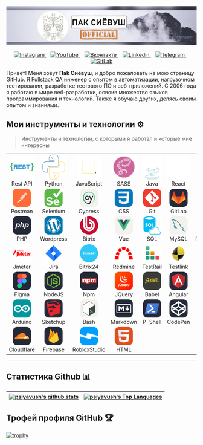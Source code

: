 
<img src="/src/sievush.png" alt="Hi there! I'm Sievush Pak" title="Hi there! I'm Sievush Pak"/>
<p align="center">
    <a href="https://www.instagram.com/seva_krot/">
        <img src="https://img.shields.io/badge/Instagram-%23E4405F.svg?style=for-the-badge&logo=Instagram&logoColor=white" alt="Instagram" />
    </a>&nbsp;&nbsp;
    <a href="#">
        <img src="https://img.shields.io/badge/YouTube-FF0000?style=for-the-badge&logo=youtube&logoColor=white" alt="YouTube" />
    </a>&nbsp;&nbsp;
    <a href="https://vk.com/pak_s">
        <img src="https://img.shields.io/badge/Вконтакте-%231DA1F2.svg?style=for-the-badge&logo=vk&logoColor=white" alt="Вконтакте" />
    </a>&nbsp;&nbsp;
    <a href="#">
        <img src="https://img.shields.io/badge/Linkedin-%231DA1F2.svg?style=for-the-badge&logo=Linkedin&logoColor=white" alt="Linkedin" />
    </a>&nbsp;&nbsp;
    <a href="https://t.me/Semen12345">
        <img src="https://img.shields.io/badge/telegram-2CA5E0?style=for-the-badge&logo=telegram&logoColor=white" alt="Telegram" />
    </a>&nbsp;&nbsp;
    <a href="https://gitlab.com/last-dragon">
        <img src="https://img.shields.io/badge/gitlab-330F63?style=for-the-badge&logo=gitlab&logoColor=white" alt="GitLab" />
    </a>
</p>

Привет! Меня зовут **Пak Cиёвyш**, и добро пожаловать на мою страницу GitHub. Я Fullstack QA инженер с опытом в автоматизации, нагрузочном тестировании, разработке тестового ПО и веб-приложений. С 2006 года я работаю в мире веб-разработки, освоив множество языков программирования и технологий. Также я обучаю других, делясь своим опытом и знаниями.

## Мои инструменты и технологии ⚙️

> Инструменты и технологии, с которыми я работал и которые мне интересны

<table align="center" style="width: 100%; table-layout: fixed;">
  <tr>
    <td align="center">
        <img src="/src/icons/restapi-icon.svg" width="65" height="65" alt="Rest API" />
        <br>Rest API
    </td>
    <td align="center">
        <img src="/src/icons/python-icon.svg" width="65" height="65" alt="Python" />
        <br>Python
    </td>
    <td align="center">
        <img src="/src/icons/js-icon.svg" width="65" height="65" alt="JavaScript" />
        <br>JavaScript
    </td>
    <td align="center">
        <img src="/src/icons/sass-icon.svg" width="65" height="65" alt="SASS" />
        <br>SASS
    </td>
    <td align="center">
        <img src="/src/icons/java-icon.svg" width="65" height="65" alt="Java" />
        <br>Java
    </td>
    <td align="center">
        <img src="/src/icons/react-icon.svg" width="65" height="65" alt="React" />
        <br>React
    </td>
    <td align="center">
        <img src="/src/icons/docker-icon.svg" width="65" height="65" alt="Docker" />
        <br>Docker
    </td>
  </tr>
  <tr>
    <td align="center">
        <img src="/src/icons/Postman.svg" width="48" height="48" alt="Postman" />
        <br>Postman
    </td>
    <td align="center">
        <img src="/src/icons/Selenium.svg" width="48" height="48" alt="Selenium" />
        <br>Selenium
    </td>
    <td align="center">
        <img src="/src/icons/Cypress-Light.svg" width="48" height="48" alt="Cypress" />
        <br>Cypress
    </td>
    <td align="center">
        <img src="/src/icons/CSS.svg" width="48" height="48" alt="CSS" />
        <br>CSS
    </td>
    <td align="center">
        <img src="/src/icons/Git.svg" width="48" height="48" alt="Git" />
        <br>Git
    </td>
    <td align="center">
        <img src="/src/icons/GitLab-Dark.svg" width="48" height="48" alt="GitLab" />
        <br>GitLab
    </td>
    <td align="center">
        <img src="/src/icons/Github-Dark.svg" width="48" height="48" alt="Github" />
        <br>Github
    </td>
  </tr>
  <tr>
    <td align="center">
        <img src="/src/icons/PHP-Dark.svg" width="48" height="48" alt="PHP" />
        <br>PHP
    </td>
    <td align="center">
        <img src="/src/icons/Wordpress.svg" width="48" height="48" alt="Wordpress" />
        <br>Wordpress
    </td>
    <td align="center">
        <img src="/src/icons/bitrix.svg" width="48" height="48" alt="Bitrix" />
        <br>Bitrix
    </td>
    <td align="center">
        <img src="/src/icons/VueJS-Light.svg" width="48" height="48" alt="Vue" />
        <br>Vue
    </td>
    <td align="center">
        <img src="/src/icons/sql.svg" width="48" height="48" alt="sql" />
        <br>SQL
    </td>
    <td align="center">
        <img src="/src/icons/MySQL-Light.svg" width="48" height="48" alt="MySQL" />
        <br>MySQL
    </td>
    <td align="center">
        <img src="/src/icons/PostgreSQL-Light.svg" width="48" height="48" alt="PostgreSQL" />
        <br>PostgreSQL
    </td>
  </tr>
    <tr>
    <td align="center">
        <img src="/src/icons/apachejmeter-red.svg" width="48" height="48" alt="jmeter" />
        <br>Jmeter
    </td>
    <td align="center">
        <img src="/src/icons/jira.svg" width="48" height="48" alt="jira" />
        <br>Jira
    </td>
    <td align="center">
        <img src="/src/icons/bitrix24.svg" width="48" height="48" alt="bitrix24" />
        <br>Bitrix24
    </td>
    <td align="center">
        <img src="/src/icons/redmine-red.svg" width="48" height="48" alt="redmine" />
        <br>Redmine
    </td>
    <td align="center">
        <img src="/src/icons/Testrail.svg" width="48" height="48" alt="TestRail" />
        <br>TestRail
    </td>
    <td align="center">
        <img src="/src/icons/testlink.svg" width="48" height="48" alt="testlink" />
        <br>Testlink
    </td>
    <td align="center">
        <img src="/src/icons/qase.svg" width="48" height="48" alt="qase" />
        <br>QASE
    </td>
  </tr>
  <tr>
    <td align="center">
        <img src="/src/icons/Figma-Dark.svg" width="48" height="48" alt="Figma" />
        <br>Figma
    </td>
    <td align="center">
        <img src="/src/icons/NodeJS-Dark.svg" width="48" height="48" alt="NodeJS" />
        <br>NodeJS
    </td>
    <td align="center">
        <img src="/src/icons/Npm-Dark.svg" width="48" height="48" alt="Npm" />
        <br>Npm
    </td>
    <td align="center">
        <img src="/src/icons/JQuery.svg" width="48" height="48" alt="JQuery" />
        <br>JQuery
    </td>
    <td align="center">
        <img src="/src/icons/Babel.svg" width="48" height="48" alt="Babel" />
        <br>Babel
    </td>
    <td align="center">
        <img src="/src/icons/Angular-Dark.svg" width="48" height="48" alt="Angular" />
        <br>Angular
    </td>
    <td align="center">
        <img src="/src/icons/Svelte.svg" width="48" height="48" alt="Svelte" />
        <br>Svelte
    </td>
  </tr>
  <tr>
    <td align="center">
        <img src="/src/icons/Arduino.svg" width="48" height="48" alt="Arduino" />
        <br>Arduino
    </td>
    <td align="center">
        <img src="/src/icons/Sketchup-Dark.svg" width="48" height="48" alt="Sketchup" />
        <br>Sketchup
    </td>
    <td align="center">
        <img src="/src/icons/Bash-Light.svg" width="48" height="48" alt="Bash" />
        <br>Bash
    </td>
    <td align="center">
        <img src="/src/icons/Markdown-Dark.svg" width="48" height="48" alt="Markdown" />
        <br>Markdown
    </td>
    <td align="center">
        <img src="/src/icons/Powershell-Dark.svg" width="48" height="48" alt="Powershell" />
        <br>P-Shell
    </td>
    <td align="center">
        <img src="/src/icons/CodePen-Dark.svg" width="48" height="48" alt="CodePen" />
        <br>CodePen
    </td>
    <td align="center">
        <img src="/src/icons/Replit-Dark.svg" width="48" height="48" alt="Replit" />
        <br>Replit
    </td>
  </tr>
  <tr>
    <td align="center">
        <img src="/src/icons/Cloudflare-Dark.svg" width="48" height="48" alt="Cloudflare" />
        <br>Cloudflare
    </td>
    <td align="center">
        <img src="/src/icons/Firebase-Dark.svg" width="48" height="48" alt="Firebase" />
        <br>Firebase
    </td>
    <td align="center">
        <img src="/src/icons/RobloxStudio.svg" width="48" height="48" alt="RobloxStudio" />
        <br>RobloxStudio
    </td>
    <td align="center">
        <img src="/src/icons/HTML.svg" width="48" height="48" alt="HTML" />
        <br>HTML
    </td>
  </tr>
</table>

----

## Статистика Github 📊

| <a href="https://github.com/psiyavush/github-stats"><img align="center" src="https://github-stats-psiyavushs-projects.vercel.app/api?username=psiyavush&show_icons=true&include_all_commits=true&theme=buefy&hide_border=true&locale=ru&rank_icon=github&hide=contribs,issues" alt="psiyavush's github stats" /></a> | <a href="https://github.com/psiyavush/github-stats"><img align="center" src="https://github-stats-psiyavushs-projects.vercel.app/api/top-langs/?username=psiyavush&langs_count=8&layout=compact&theme=buefy&hide_border=true&locale=ru&card_width=400" alt="psiyavush's Top Languages"/></a> |
| ------------- | -------------

## Трофей профиля GitHub 🏆

[![trophy](https://github-profile-trophy.vercel.app/?username=psiyavush)](https://github.com/ryo-ma/github-profile-trophy)